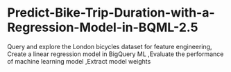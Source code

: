 # Predict-Bike-Trip-Duration-with-a-Regression-Model-in-BQML-2.5
Query and explore the London bicycles dataset for feature engineering, Create a linear regression model in BigQuery ML ,Evaluate the performance of  machine learning model ,Extract  model weights
